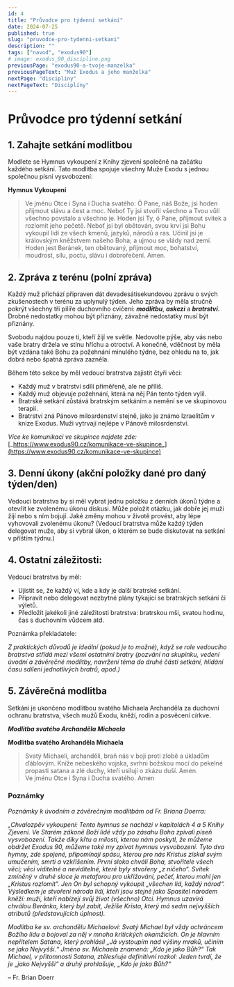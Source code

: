 ```yaml
---
id: 4
title: "Průvodce pro týdenní setkání"
date: 2024-07-25
published: true
slug: "pruvodce-pro-tydenni-setkani"
description: ""
tags: ["navod", "exodus90"]
# image: exodus_90_discipline.png
previousPage: "exodus90-a-tvoje-manzelka"
previousPageText: "Muž Exodus a jeho manželka"
nextPage: "discipliny"
nextPageText: "Disciplíny"
---
```


# Průvodce pro týdenní setkání

## 1\. Zahajte setkání modlitbou

Modlete se Hymnus vykoupení z Knihy zjevení společně na začátku každého setkání. Tato modlitba spojuje všechny Muže Exodu s jednou společnou písní vysvobození:

**Hymnus Vykoupení**

> Ve jménu Otce i Syna i Ducha svatého:
> Ó Pane, náš Bože, jsi hoden přijmout slávu a čest a moc.
> Neboť Ty jsi stvořil všechno a Tvou vůlí všechno povstalo a všechno je.
> Hoden jsi Ty, ó Pane, přijmout svitek a rozlomit jeho pečetě.
> Neboť jsi byl obětován, svou krví jsi Bohu vykoupil lidi ze všech kmenů, jazyků, národů a ras.
> Učinil jsi je královským kněžstvem našeho Boha; a ujmou se vlády nad zemí.
> Hoden jest Beránek, ten obětovaný, přijmout moc, bohatství, moudrost, sílu, poctu, slávu i dobrořečení.
> Amen.

## 2\. Zpráva z terénu (polní zpráva)

Každý muž přichází připraven dát devadesátisekundovou zprávu o svých zkušenostech v terénu za uplynulý týden. Jeho zpráva by měla stručně pokrýt všechny tři pilíře duchovního cvičení: **_modlitbu_**, **_askezi_** a **_bratrství_**. Drobné nedostatky mohou být přiznány, závažné nedostatky musí být přiznány.

Svobodu najdou pouze ti, kteří žijí ve světle. Nedovolte pýše, aby vás nebo vaše bratry držela ve stínu hříchu a otroctví. A konečně, vděčnost by měla být vzdána také Bohu za požehnání minulého týdne, bez ohledu na to, jak dobrá nebo špatná zpráva zazněla.

Během této sekce by měl vedoucí bratrstva zajistit čtyři věci:

- Každý muž v bratrství sdílí přiměřeně, ale ne příliš.
- Každý muž objevuje požehnání, která na něj Pán tento týden vylil.
- Bratrské setkání zůstává bratrským setkáním a nemění se ve skupinovou terapii.
- Bratrství zná Pánovo milosrdenství stejně, jako je známo Izraelitům v knize Exodus. Muži vytrvají nejlépe v Pánově milosrdenství.

_Více ke komunikaci ve skupince najdete zde:_ [_https://www.exodus90.cz/komunikace-ve-skupince_](https://www.exodus90.cz/komunikace-ve-skupince)

## 3\. Denní úkony (akční položky dané pro daný týden/den)

Vedoucí bratrstva by si měl vybrat jednu položku z denních úkonů týdne a otevřít ke zvolenému úkonu diskusi. Může položit otázku, jak dobře jej muži žijí nebo s ním bojují. Jaké změny mohou v životě provést, aby lépe vyhovovali zvolenému úkonu? (Vedoucí bratrstva může každý týden delegovat muže, aby si vybral úkon, o kterém se bude diskutovat na setkání v příštím týdnu.)

## 4\. Ostatní záležitosti:

Vedoucí bratrstva by měl:

- Ujistit se, že každý ví, kde a kdy je další bratrské setkání.
- Připravit nebo delegovat nezbytné plány týkající se bratrských setkání či výletů.
- Předložit jakékoli jiné záležitosti bratrstva: bratrskou mši, svatou hodinu, čas s duchovním vůdcem atd.

Poznámka překladatele:

_Z praktických důvodů je ideální (pokud je to možné), když se role vedoucího bratrstva střídá mezi všemi ostatními bratry (pozvání na skupinku, vedení úvodní a závěrečné modlitby, navržení téma do druhé části setkání, hlídání času sdílení jednotlivých bratrů, apod.)_

## 5\. Závěrečná modlitba

Setkání je ukončeno modlitbou svatého Michaela Archanděla za duchovní ochranu bratrstva, všech mužů Exodu, kněží, rodin a posvěcení církve.

**_Modlitba svatého Archanděla Michaela_**

**Modlitba svatého Archanděla Michaela**

> Svatý Michaeli, archanděli,
> braň nás v boji proti zlobě a úkladům ďáblovým.
> Kníže nebeského vojska,
> svrhni božskou mocí do pekelné propasti
> satana a zlé duchy, kteří usilují o zkázu duší.
> Amen.
> ​<br />
> Ve jménu Otce i Syna i Ducha svatého. Amen

### Poznámky

_Poznámky k úvodním a závěrečným modlitbám od Fr. Briana Doerra:_

_„Chvalozpěv vykoupení: Tento hymnus se nachází v kapitolách 4 a 5 Knihy Zjevení. Ve Starém zákoně Boží lidé vždy po zásahu Boha zpívali píseň vysvobození. Takže díky křtu a milosti, kterou nám poskytl, že můžeme obdržet Exodus 90, můžeme také my zpívat hymnus vysvobození. Tyto dva hymny, zde spojené, připomínají spásu, kterou pro nás Kristus získal svým umučením, smrtí a vzkříšením. První sloka chválí Boha, stvořitele všech věcí; věci viditelné a neviditelné, které byly stvořeny „z ničeho“. Svitek zmíněný v druhé sloce je metaforou pro ukřižování, pečeť, kterou mohl jen „Kristus rozlomit“. Jen On byl schopný vykoupit „všechen lid, každý národ“. Výsledkem je stvoření národa lidí, kteří jsou stejně jako Spasitel národem kněží: muži, kteří nabízejí svůj život (všechno) Otci. Hymnus uzavírá chválou Beránka, který byl zabit, Ježíše Krista, který má sedm nejvyšších atributů (představujících úplnost)._

_Modlitba ke sv. archandělu Michaelovi: Svatý Michael byl vždy ochráncem Božího lidu a bojoval za něj v mnoha kritických okamžicích. On je hlavním nepřítelem Satana, který prohlásil „Já vystoupím nad výšiny mraků, učiním se jako Nejvyšší.“ Jméno sv. Michaela znamená: „Kdo je jako Bůh?“ Tak Michael, v přítomnosti Satana, ztělesňuje definitivní rozkol: Jeden tvrdí, že je „jako Nejvyšší“ a druhý prohlašuje, „Kdo je jako Bůh?“_

– Fr. Brian Doerr
